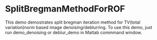 SplitBregmanMethodForROF
========================
This demo demostrates split bregman iteration method for TV(total variation)norm based image denoising/deblurring. To use this demo, just run demo_denoising or deblur_demo in Matlab commmand window.
